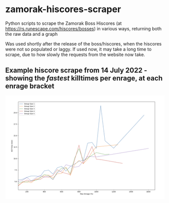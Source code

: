 # zamorak-hiscores-scraper
Python scripts to scrape the Zamorak Boss Hiscores (at https://rs.runescape.com/hiscores/bosses) in various ways, returning both the raw data and a graph

Was used shortly after the release of the boss/hiscores, when the hiscores were not so populated or laggy. If used now, it may take a long time to scrape, due to how slowly the requests from the website now take.

## Example hiscore scrape from 14 July 2022 - showing the _fastest_ killtimes per enrage, at each enrage bracket

![](Images/killtimes_per_enrage_example1.png)
